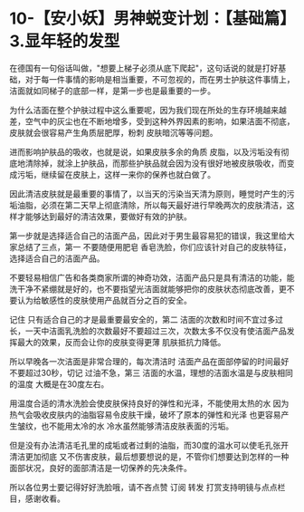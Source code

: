 # 10-【安小妖】男神蜕变计划：【基础篇】3.显年轻的发型

在德国有一句俗话叫做，"想要上梯子必须从底下爬起"，这句话说的就是打好基础，对于每一件事情的影响是相当重要，不可忽视的，而在男士护肤这件事情上，洁面就如同梯子的底部一样，是第一步也是最重要的一步。

为什么洁面在整个护肤过程中这么重要呢，因为我们现在所处的生存环境越来越差，空气中的灰尘也在不断地增多，受到这种外界因素的影响，如果洁面不彻底，皮肤就会很容易产生角质层肥厚，粉刺 皮肤暗沉等等问题。

进而影响护肤品的吸收，也就是说，如果皮肤多余的角质 皮脂，以及污垢没有彻底地清除掉，就涂上护肤品，而那些护肤品就会因为没有很好地被皮肤吸收，而变成污垢，继续留在皮肤上，这样一来你的保养也就白做了。

因此清洁皮肤就是最重要的事情了，以当天的污染当天清为原则，睡觉时产生的污垢油脂，必须在第二天早上彻底清除，所以每天最好进行早晚两次的皮肤清洁，这样才能够达到最好的清洁效果，要做好有效的护肤。

第一步就是选择适合自己的洁面产品，因此对于男生最容易犯的错误，我这里给大家总结了三点，第一 不要随便用肥皂 香皂洗脸，你们应该针对自己的皮肤特征，选择适合自己的洁面产品。

不要轻易相信广告和各类商家所谓的神奇功效，洁面产品只是具有清洁的功能，能洗干净不紧绷就是好的，也不要指望光洁面就能够把你的皮肤状态彻底改善，更不要认为给敏感性的皮肤使用产品就百分之百的安全。

记住 只有适合自己的才是最重要最安全的，第二 洁面的次数和时间不宜过多过长，一天中洁面乳洗脸的次数最好不要超过三次，次数太多不仅没有使洁面产品发挥最大的效果，反而会让你的皮肤变得更薄 肌肤抵抗力降低。

所以早晚各一次洁面是非常合理的，每次清洁时 洁面产品在面部停留的时间最好不要超过30秒，切记 过油不急，第三 洁面的水温，理想的洁面水温是与皮肤相同的温度 大概是在30度左右。

用温度合适的清水洗脸会使皮肤保持良好的弹性和光泽，不能使用太热的水 因为热气会吸收皮肤内的油脂容易令皮肤干燥，破坏了原本的弹性和光泽 也更容易产生皱纹，也不能用太冷的水 冷水虽然能够清洁皮肤表面的污垢。

但是没有办法清洁毛孔里的成垢或者过剩的油脂，而30度的温水可以使毛孔张开 清洁更加彻底 又不伤害皮肤，最后想要想说的是，不管你们想要达到怎样的一种面部状况，良好的面部清洁是一切保养的先决条件。

所以各位男士要记得好好洗脸哦，请不吝点赞 订阅 转发 打赏支持明镜与点点栏目，感谢收看。